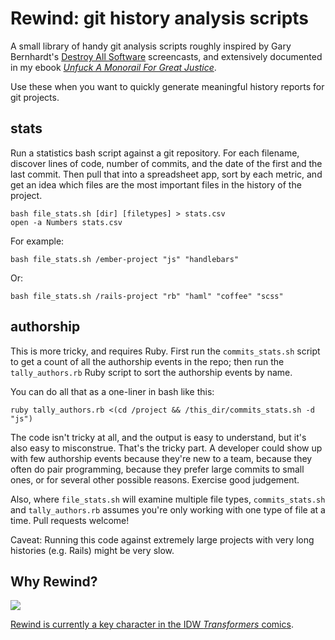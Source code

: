# Rewind: git history analysis scripts

A small library of handy git analysis scripts
roughly inspired by Gary Bernhardt's [Destroy All
Software](https://www.destroyallsoftware.com/) screencasts, and
extensively documented in my ebook _[Unfuck A Monorail For Great
Justice](http://gilesbowkett.blogspot.com/2013/03/new-ebook-unfuck-monorail-for-great.html)_.

Use these when you want to quickly generate meaningful history reports
for git projects.

## stats

Run a statistics bash script against a git repository. For each
filename, discover lines of code, number of commits, and the date of the
first and the last commit. Then pull that into a spreadsheet app, sort
by each metric, and get an idea which files are the most important files
in the history of the project.

    bash file_stats.sh [dir] [filetypes] > stats.csv
    open -a Numbers stats.csv

For example:

    bash file_stats.sh /ember-project "js" "handlebars"

Or:

    bash file_stats.sh /rails-project "rb" "haml" "coffee" "scss"

## authorship

This is more tricky, and requires Ruby. First run the
`commits_stats.sh` script to get a count of all the authorship
events in the repo; then run the `tally_authors.rb` Ruby script to sort
the authorship events by name.

You can do all that as a one-liner in bash like this:

    ruby tally_authors.rb <(cd /project && /this_dir/commits_stats.sh -d "js")

The code isn't tricky at all, and the output is easy to understand, but
it's also easy to misconstrue. That's the tricky part. A developer
could show up with few authorship events because they're new to a team,
because they often do pair programming, because they prefer large
commits to small ones, or for several other possible reasons. Exercise
good judgement.

Also, where `file_stats.sh` will examine multiple file types,
`commits_stats.sh` and `tally_authors.rb` assumes you're only
working with one type of file at a time. Pull requests welcome!

Caveat: Running this code against extremely large projects with very
long histories (e.g. Rails) might be very slow.

## Why Rewind?

<img src="http://s3.amazonaws.com/giles/rewind_041113/LiarsAtoD1-Rewind.jpg">

[Rewind is currently a key character in the IDW _Transformers_
comics](http://tfwiki.net/wiki/Rewind_\(G1\)#IDW_Generation_1_continuity).

